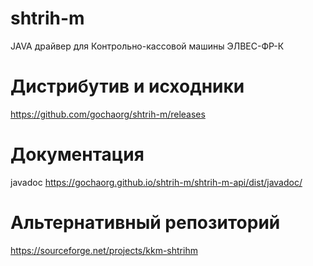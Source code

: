 # shtrih-m
JAVA драйвер для Контрольно-кассовой машины ЭЛВЕС-ФР-К

# Дистрибутив и исходники
https://github.com/gochaorg/shtrih-m/releases

# Документация
javadoc https://gochaorg.github.io/shtrih-m/shtrih-m-api/dist/javadoc/

# Альтернативный репозиторий
https://sourceforge.net/projects/kkm-shtrihm
